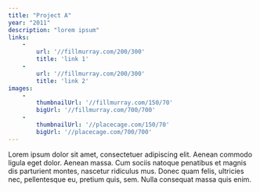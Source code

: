 ```yaml
---
title: "Project A"
year: "2011"
description: "lorem ipsum"
links:
    - 
        url: '//fillmurray.com/200/300'
        title: 'link 1'
    - 
        url: '//fillmurray.com/200/300'
        title: 'link 2'
images:
    -
        thumbnailUrl: '//fillmurray.com/150/70'
        bigUrl: '//fillmurray.com/700/700'
    -
        thumbnailUrl: '//placecage.com/150/70'
        bigUrl: '//placecage.com/700/700'
---
```


Lorem ipsum dolor sit amet, consectetuer adipiscing elit. Aenean commodo ligula eget dolor. Aenean massa. Cum sociis natoque penatibus et magnis dis parturient montes, nascetur ridiculus mus. Donec quam felis, ultricies nec, pellentesque eu, pretium quis, sem. Nulla consequat massa quis enim.

